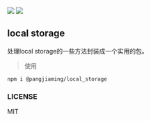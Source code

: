 [![](https://img.shields.io/github/issues/reng99/local_storage.svg)](https://github.com/reng99/local_storage/issues)
[![](https://img.shields.io/github/license/reng99/local_storage.svg)](https://github.com/reng99/local_storage/blob/master/LICENSE)

## local storage

处理local storage的一些方法封装成一个实用的包。

> 使用

`npm i @pangjiaming/local_storage`

### LICENSE

MIT